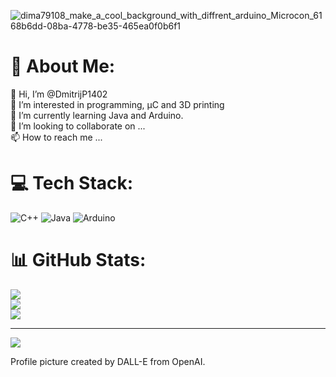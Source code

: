 ![dima79108_make_a_cool_background_with_diffrent_arduino_Microcon_6168b6dd-08ba-4778-be35-465ea0f0b6f1](https://github.com/DmitrijP1402/DmitrijP1402/assets/118051854/019ba838-05ff-43c1-aea7-84cc4b266be6)

# 💫 About Me:
👋 Hi, I’m @DmitrijP1402<br>👀 I’m interested in programming, μC and 3D printing<br>🌱 I’m currently learning Java and Arduino.<br>💞️ I’m looking to collaborate on ...<br>📫 How to reach me ...


# 💻 Tech Stack:
![C++](https://img.shields.io/badge/c++-%2300599C.svg?style=flat&logo=c%2B%2B&logoColor=white) ![Java](https://img.shields.io/badge/java-%23ED8B00.svg?style=flat&logo=java&logoColor=white) ![Arduino](https://img.shields.io/badge/-Arduino-00979D?style=flat&logo=Arduino&logoColor=white)
# 📊 GitHub Stats:
![](https://github-readme-stats.vercel.app/api?username=DmitrijP1402&theme=merko&hide_border=false&include_all_commits=false&count_private=false)<br/>
![](https://github-readme-streak-stats.herokuapp.com/?user=DmitrijP1402&theme=merko&hide_border=false)<br/>
![](https://github-readme-stats.vercel.app/api/top-langs/?username=DmitrijP1402&theme=merko&hide_border=false&include_all_commits=false&count_private=false&layout=compact)

---
[![](https://visitcount.itsvg.in/api?id=DmitrijP1402&icon=0&color=3)](https://visitcount.itsvg.in)

<!-- Proudly created with GPRM ( https://gprm.itsvg.in ) -->

<!---
DmitrijP1402/DmitrijP1402 is a ✨ special ✨ repository because its `README.md` (this file) appears on your GitHub profile.
You can click the Preview link to take a look at your changes.
---> Profile picture created by DALL-E from OpenAI.
